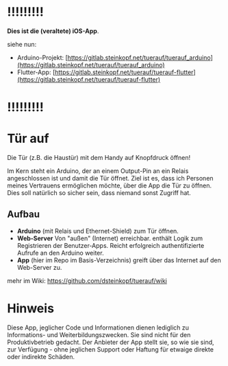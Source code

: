 # !!!!!!!!!

**Dies ist die (veraltete) iOS-App**.

siehe nun:

* Arduino-Projekt: [https://gitlab.steinkopf.net/tuerauf/tuerauf_arduino](https://gitlab.steinkopf.net/tuerauf/tuerauf_arduino)
* Flutter-App: [https://gitlab.steinkopf.net/tuerauf/tuerauf-flutter](https://gitlab.steinkopf.net/tuerauf/tuerauf-flutter)

# !!!!!!!!!


# Tür auf

Die Tür (z.B. die Haustür) mit dem Handy auf Knopfdruck öffnen!

Im Kern steht ein Arduino, der an einem Output-Pin an ein Relais angeschlossen ist und damit die Tür öffnet.
Ziel ist es, dass ich Personen meines Vertrauens ermöglichen möchte, über die App die Tür zu öffnen. Dies soll natürlich so sicher sein, dass niemand sonst Zugriff hat.

## Aufbau

* **Arduino** (mit Relais und Ethernet-Shield) zum Tür öffnen.
* **Web-Server** Von "außen" (Internet) erreichbar.
  enthält Logik zum Registrieren der Benutzer-Apps. Reicht erfolgreich authentifizierte Aufrufe an den Arduino weiter.
* **App** (hier im Repo im Basis-Verzeichnis) greift über das Internet auf den Web-Server zu.

mehr im Wiki: https://github.com/dsteinkopf/tuerauf/wiki

# Hinweis

Diese App, jeglicher Code und Informationen dienen lediglich zu Informations- und Weiterbildungszwecken. Sie sind nicht für den Produktivbetrieb gedacht. Der Anbieter der App stellt sie, so wie sie sind, zur Verfügung - ohne jeglichen Support oder Haftung für etwaige direkte oder indirekte Schäden.
